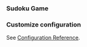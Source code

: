 ### Sudoku Game

### Customize configuration
See [Configuration Reference](https://cli.vuejs.org/config/).
